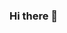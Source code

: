 ### Hi there 👋

<!--
**HeartLinked/HeartLinked** is a ✨ _special_ ✨ repository because its `README.md` (this file) appears on your GitHub profile.

Here are some ideas to get you started:

- 🎓 An undergraduate studying Computer Science and Technology, Zhejiang University. I am expected to graduate in 2024.
- 🌱 My blog：lfyhl0907's blog https://www.yuque.com/lfyhl0907 
- ✨ zhihu: https://www.zhihu.com/people/li-fei-yang-73-26
- 📫 lfyhl0907@gmail.com
- 👯 Away from OI https://www.luogu.com.cn/user/49699
- 🤔 ENFP
- 💬 Ask me about ...
-->
